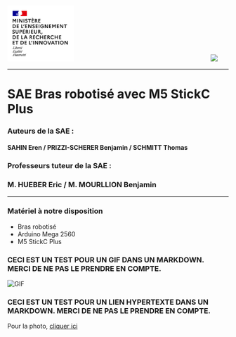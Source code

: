 <img src="Images/Logo enseignement sup.png" width="152">&nbsp;&nbsp;&nbsp;&nbsp;&nbsp;&nbsp;&nbsp;&nbsp;&nbsp;&nbsp;&nbsp;&nbsp;&nbsp;&nbsp;&nbsp;&nbsp;&nbsp;&nbsp;&nbsp;&nbsp;&nbsp;&nbsp;&nbsp;&nbsp;&nbsp;&nbsp;&nbsp;&nbsp;&nbsp;&nbsp;&nbsp;&nbsp;&nbsp;&nbsp;&nbsp;&nbsp;&nbsp;&nbsp;&nbsp;&nbsp;&nbsp;&nbsp;&nbsp;&nbsp;&nbsp;&nbsp;&nbsp;&nbsp;&nbsp;&nbsp;&nbsp;&nbsp;&nbsp;&nbsp;&nbsp;&nbsp;&nbsp;&nbsp;&nbsp;&nbsp;&nbsp;&nbsp;&nbsp;&nbsp;&nbsp;&nbsp;&nbsp;&nbsp;&nbsp;&nbsp;&nbsp;&nbsp;&nbsp;&nbsp;&nbsp;&nbsp;&nbsp;&nbsp;&nbsp;<img src="Images/Logo_Université_de_Haute-Alsace_-_UHA.png" width="330">

***

# SAE Bras robotisé avec M5 StickC Plus

### Auteurs de la SAE :
#### SAHIN Eren / PRIZZI-SCHERER Benjamin / SCHMITT Thomas

### Professeurs tuteur de la SAE :
### M. HUEBER Eric / M. MOURLLION Benjamin

***

### Matériel à notre disposition
- Bras robotisé
- Arduino Mega 2560
- M5 StickC Plus

### CECI EST UN TEST POUR UN GIF DANS UN MARKDOWN. MERCI DE NE PAS LE PRENDRE EN COMPTE.
![GIF](Images/giphy-ezgif.com-optimize.gif)

### CECI EST UN TEST POUR UN LIEN HYPERTEXTE DANS UN MARKDOWN. MERCI DE NE PAS LE PRENDRE EN COMPTE.
Pour la photo, [cliquer ici](https://github.com/ErenS61/SAE4-BRAS-ROBOT-M5STACK/blob/main/Documentation/Arduino-Mega-Pinout.jpg?raw=true)





<!--
> [!NOTE]
> Useful information that users should know, even when skimming content.

> [!TIP]
> Helpful advice for doing things better or more easily.

> [!IMPORTANT]
> Key information users need to know to achieve their goal.

> [!WARNING]
> Urgent info that needs immediate user attention to avoid problems.

> [!CAUTION]
> Advises about risks or negative outcomes of certain actions.
-->
